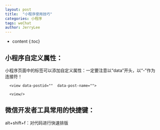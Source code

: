```yaml
---
layout: post
title:  "小程序使用技巧"
categories: 小程序
tags: weChat
author: JerryLee
---
```



* content
{:toc}
## 小程序自定义属性：
小程序页面中的标签可以添加自定义属性：一定要注意以“data”开头，以“-”作为连接符！
```
  <view data-postid=""  data-post-name="">

  <view/>
```




## 微信开发者工具常用的快捷键：
alt+shift+f：对代码进行快速排版
